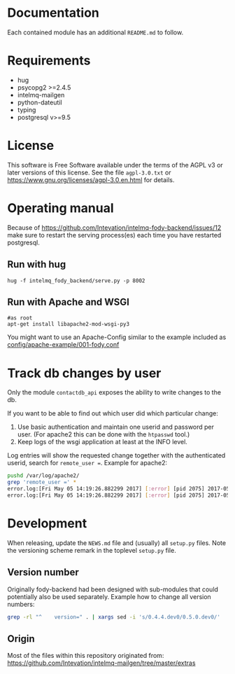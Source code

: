 # Documentation

Each contained module has an additional `README.md` to follow.

# Requirements
 * hug
 * psycopg2 >=2.4.5
 * intelmq-mailgen
 * python-dateutil
 * typing
 * postgresql v>=9.5

# License
This software is Free Software available under the terms of
the AGPL v3 or later versions of this license.
See the file `agpl-3.0.txt` or https://www.gnu.org/licenses/agpl-3.0.en.html
for details.

# Operating manual

Because of https://github.com/Intevation/intelmq-fody-backend/issues/12
make sure to restart the serving process(es) each time you have
restarted postgresql.

## Run with hug
```
hug -f intelmq_fody_backend/serve.py -p 8002
```


## Run with Apache and WSGI
```
#as root
apt-get install libapache2-mod-wsgi-py3
```

You might want to use an Apache-Config similar to the example included as
[config/apache-example/001-fody.conf](config/apache-example/001-fody.conf)

# Track db changes by user
Only the module `contactdb_api` exposes the ability to write changes to the db.

If you want to be able to find out which user did which particular change:
 1. Use basic authentication and maintain one userid and password per user.
    (For apache2 this can be done with the `htpasswd` tool.)
 2. Keep logs of the wsgi application at least at the INFO level.

Log entries will show the requested change
together with the authenticated userid, search for
`remote_user =`. Example for apache2:

```sh
pushd /var/log/apache2/
grep 'remote_user =' *
error.log:[Fri May 05 14:19:26.882299 2017] [:error] [pid 2075] 2017-05-05 14:19:26,882 contactdb_api.contactdb_api.serve INFO - Got commit_object = {'orgs': [{'comment': 'Testing', 'first_handle': '', 'name': 'Intevation', 'sector_id': None, 'contacts': [], 'ti_handle': '', 'ripe_org_hdl': '', 'asns': []}], 'commands': ['create']}; remote_user = 'bernhard.reiter'
error.log:[Fri May 05 14:19:26.882299 2017] [:error] [pid 2075] 2017-05-05 14:19274,179 contactdb_api.contactdb_api.serve INFO - Commit successful, results = [('create', 126)]; remote_user = 'bernhard.reiter'
```


# Development
When releasing, update the `NEWS.md` file and (usually) all
`setup.py` files. Note the versioning scheme remark
in the toplevel `setup.py` file.

## Version number
Originally fody-backend had been designed with sub-modules
that could potentially also be used separately.
Example how to change all version numbers:
```sh
grep -rl "^    version=" . | xargs sed -i 's/0.4.4.dev0/0.5.0.dev0/'
```

## Origin
Most of the files within this repository originated from:
https://github.com/Intevation/intelmq-mailgen/tree/master/extras
